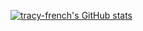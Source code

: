[![tracy-french's GitHub stats](https://github-readme-stats.vercel.app/api?username=tracy-french&show_icons=true&theme=tokyonight)](https://github.com/tracy-french/github-readme-stats)
